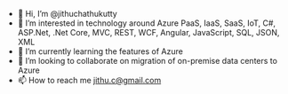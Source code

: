 - 👋 Hi, I’m @jithuchathukutty
- 👀 I’m interested in technology around Azure PaaS, IaaS, SaaS, IoT, C#, ASP.Net, .Net Core, MVC, REST, WCF, Angular, JavaScript, SQL, JSON, XML
- 🌱 I’m currently learning the features of Azure
- 💞️ I’m looking to collaborate on migration of on-premise data centers to Azure
- 📫 How to reach me jithu.c@gmail.com 

<!---
jithuchathukutty/jithuchathukutty is a ✨ special ✨ repository because its `README.md` (this file) appears on your GitHub profile.
You can click the Preview link to take a look at your changes.
--->
